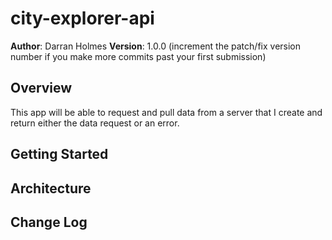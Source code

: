 # city-explorer-api

**Author**: Darran Holmes
**Version**: 1.0.0 (increment the patch/fix version number if you make more commits past your first submission)

## Overview
<!-- Provide a high level overview of what this application is and why you are building it, beyond the fact that it's an assignment for this class. (i.e. What's your problem domain?) -->
This app will be able to request and pull data from a server that I create and return either the data request or an error.
## Getting Started
<!-- What are the steps that a user must take in order to build this app on their own machine and get it running? -->


## Architecture
<!-- Provide a detailed description of the application design. What technologies (languages, libraries, etc) you're using, and any other relevant design information. -->

## Change Log
<!-- Use this area to document the iterative changes made to your application as each feature is successfully implemented. Use time stamps. Here's an example:

Name of feature: Lab 7
Estimate of time needed to complete: 8 hrs

Start time: 2pm-7pm 2/21

Finish time: _____

Actual time needed to complete: _____